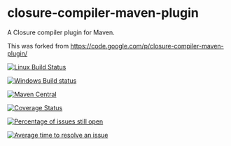 closure-compiler-maven-plugin
=============================

A Closure compiler plugin for Maven.

This was forked from https://code.google.com/p/closure-compiler-maven-plugin/


[![Linux Build Status](https://travis-ci.org/GeoDienstenCentrum/closure-compiler-maven-plugin.svg?branch=master)](https://travis-ci.org/GeoDienstenCentrum/closure-compiler-maven-plugin)

[![Windows Build status](https://ci.appveyor.com/api/projects/status/8ajnx8bw6s0m3wf0?svg=true)](https://ci.appveyor.com/project/mprins/closure-compiler-maven-plugin)

[![Maven Central](https://maven-badges.herokuapp.com/maven-central/nl.geodienstencentrum.maven/closure-compiler-maven-plugin/badge.svg)](https://maven-badges.herokuapp.com/maven-central/nl.geodienstencentrum.maven/closure-compiler-maven-plugin/)

[![Coverage Status](https://coveralls.io/repos/GeoDienstenCentrum/closure-compiler-maven-plugin/badge.svg?branch=master&service=github)](https://coveralls.io/github/GeoDienstenCentrum/closure-compiler-maven-plugin?branch=master)

[![Percentage of issues still open](http://isitmaintained.com/badge/open/GeoDienstenCentrum/closure-compiler-maven-plugin.svg)](http://isitmaintained.com/project/GeoDienstenCentrum/closure-compiler-maven-plugin "Percentage of issues still open")

[![Average time to resolve an issue](http://isitmaintained.com/badge/resolution/GeoDienstenCentrum/closure-compiler-maven-plugin.svg)](http://isitmaintained.com/project/GeoDienstenCentrum/closure-compiler-maven-plugin "Average time to resolve an issue")
